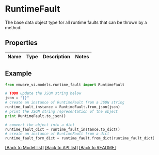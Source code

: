 # RuntimeFault

The base data object type for all runtime faults that can be thrown by a method. 

## Properties
Name | Type | Description | Notes
------------ | ------------- | ------------- | -------------

## Example

```python
from vmware_vi.models.runtime_fault import RuntimeFault

# TODO update the JSON string below
json = "{}"
# create an instance of RuntimeFault from a JSON string
runtime_fault_instance = RuntimeFault.from_json(json)
# print the JSON string representation of the object
print RuntimeFault.to_json()

# convert the object into a dict
runtime_fault_dict = runtime_fault_instance.to_dict()
# create an instance of RuntimeFault from a dict
runtime_fault_form_dict = runtime_fault.from_dict(runtime_fault_dict)
```
[[Back to Model list]](../README.md#documentation-for-models) [[Back to API list]](../README.md#documentation-for-api-endpoints) [[Back to README]](../README.md)


